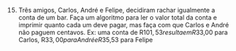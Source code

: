 15. Três amigos, Carlos, André e Felipe, decidiram rachar igualmente a conta de um bar.
Faça um algoritmo para ler o valor total da conta e imprimir quanto cada um deve pagar, mas faça com que Carlos e André não paguem centavos.
Ex: uma conta de R$101,53 resulta em R$33,00 para Carlos, R$33,00 para André e R$35,53 para Felipe